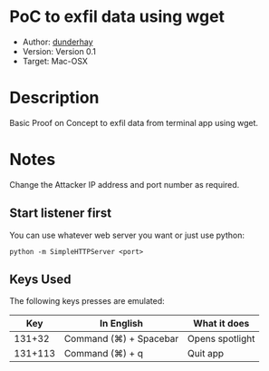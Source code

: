 # PoC to exfil data using wget

* Author: [dunderhay](https://github.com/dunderhay)
* Version: Version 0.1
* Target: Mac-OSX

# Description

Basic Proof on Concept to exfil data from terminal app using wget.

# Notes

Change the Attacker IP address and port number as required.

## Start listener first

You can use whatever web server you want or just use python:

`python -m SimpleHTTPServer <port>`

## Keys Used

The following keys presses are emulated:

| Key | In English | What it does |
| --- | ------------ | ---------- |
| 131+32 | Command (⌘) + Spacebar | Opens spotlight |
| 131+113 | Command (⌘) + q | Quit app |
